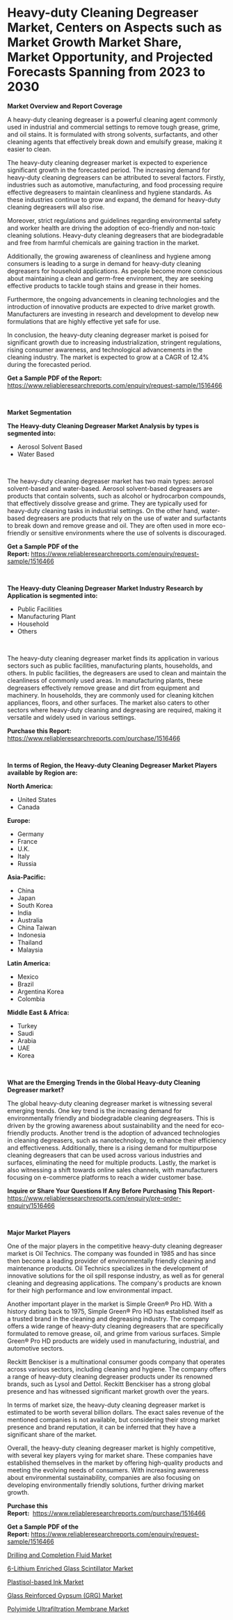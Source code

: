 <p><h1>Heavy-duty Cleaning Degreaser Market, Centers on Aspects such as Market Growth Market Share, Market Opportunity, and Projected Forecasts Spanning from 2023 to 2030</h1></p><p><strong>Market Overview and Report Coverage</strong></p>
<p><p>A heavy-duty cleaning degreaser is a powerful cleaning agent commonly used in industrial and commercial settings to remove tough grease, grime, and oil stains. It is formulated with strong solvents, surfactants, and other cleaning agents that effectively break down and emulsify grease, making it easier to clean.</p><p>The heavy-duty cleaning degreaser market is expected to experience significant growth in the forecasted period. The increasing demand for heavy-duty cleaning degreasers can be attributed to several factors. Firstly, industries such as automotive, manufacturing, and food processing require effective degreasers to maintain cleanliness and hygiene standards. As these industries continue to grow and expand, the demand for heavy-duty cleaning degreasers will also rise.</p><p>Moreover, strict regulations and guidelines regarding environmental safety and worker health are driving the adoption of eco-friendly and non-toxic cleaning solutions. Heavy-duty cleaning degreasers that are biodegradable and free from harmful chemicals are gaining traction in the market.</p><p>Additionally, the growing awareness of cleanliness and hygiene among consumers is leading to a surge in demand for heavy-duty cleaning degreasers for household applications. As people become more conscious about maintaining a clean and germ-free environment, they are seeking effective products to tackle tough stains and grease in their homes.</p><p>Furthermore, the ongoing advancements in cleaning technologies and the introduction of innovative products are expected to drive market growth. Manufacturers are investing in research and development to develop new formulations that are highly effective yet safe for use.</p><p>In conclusion, the heavy-duty cleaning degreaser market is poised for significant growth due to increasing industrialization, stringent regulations, rising consumer awareness, and technological advancements in the cleaning industry. The market is expected to grow at a CAGR of 12.4% during the forecasted period.</p></p>
<p><strong>Get a Sample PDF of the Report:</strong> <a href="https://www.reliableresearchreports.com/enquiry/request-sample/1516466">https://www.reliableresearchreports.com/enquiry/request-sample/1516466</a></p>
<p>&nbsp;</p>
<p><strong>Market Segmentation</strong></p>
<p><strong>The Heavy-duty Cleaning Degreaser Market Analysis by types is segmented into:</strong></p>
<p><ul><li>Aerosol Solvent Based</li><li>Water Based</li></ul></p>
<p>&nbsp;</p>
<p><p>The heavy-duty cleaning degreaser market has two main types: aerosol solvent-based and water-based. Aerosol solvent-based degreasers are products that contain solvents, such as alcohol or hydrocarbon compounds, that effectively dissolve grease and grime. They are typically used for heavy-duty cleaning tasks in industrial settings. On the other hand, water-based degreasers are products that rely on the use of water and surfactants to break down and remove grease and oil. They are often used in more eco-friendly or sensitive environments where the use of solvents is discouraged.</p></p>
<p><strong>Get a Sample PDF of the Report:</strong>&nbsp;<a href="https://www.reliableresearchreports.com/enquiry/request-sample/1516466">https://www.reliableresearchreports.com/enquiry/request-sample/1516466</a></p>
<p>&nbsp;</p>
<p><strong>The Heavy-duty Cleaning Degreaser Market Industry Research by Application is segmented into:</strong></p>
<p><ul><li>Public Facilities</li><li>Manufacturing Plant</li><li>Household</li><li>Others</li></ul></p>
<p>&nbsp;</p>
<p><p>The heavy-duty cleaning degreaser market finds its application in various sectors such as public facilities, manufacturing plants, households, and others. In public facilities, the degreasers are used to clean and maintain the cleanliness of commonly used areas. In manufacturing plants, these degreasers effectively remove grease and dirt from equipment and machinery. In households, they are commonly used for cleaning kitchen appliances, floors, and other surfaces. The market also caters to other sectors where heavy-duty cleaning and degreasing are required, making it versatile and widely used in various settings.</p></p>
<p><strong>Purchase this Report:</strong>&nbsp; <a href="https://www.reliableresearchreports.com/purchase/1516466">https://www.reliableresearchreports.com/purchase/1516466</a></p>
<p>&nbsp;</p>
<p><strong>In terms of Region, the Heavy-duty Cleaning Degreaser Market Players available by Region are:</strong></p>
<p>
    <p> <strong> North America: </strong>
        <ul>
            <li>United States</li>
            <li>Canada</li>
        </ul>
        </p> 
    <p> <strong> Europe: </strong>
        <ul>
            <li>Germany</li>
            <li>France</li>
            <li>U.K.</li>
            <li>Italy</li>
            <li>Russia</li>
        </ul>
        </p> 
    <p> <strong> Asia-Pacific: </strong>
        <ul>
            <li>China</li>
            <li>Japan</li>
            <li>South Korea</li>
            <li>India</li>
            <li>Australia</li>
            <li>China Taiwan</li>
            <li>Indonesia</li>
            <li>Thailand</li>
            <li>Malaysia</li>
        </ul>
        </p> 
    <p> <strong> Latin America: </strong>
        <ul>
            <li>Mexico</li>
            <li>Brazil</li>
            <li>Argentina Korea</li>
            <li>Colombia</li>
        </ul>
        </p> 
    <p> <strong> Middle East & Africa: </strong>
        <ul>
            <li>Turkey</li>
            <li>Saudi</li>
            <li>Arabia</li>
            <li>UAE</li>
            <li>Korea</li>
        </ul>
    </p>
    </p>
<p>&nbsp;</p>
<p><strong>What are the Emerging Trends in the Global Heavy-duty Cleaning Degreaser market?</strong></p>
<p><p>The global heavy-duty cleaning degreaser market is witnessing several emerging trends. One key trend is the increasing demand for environmentally friendly and biodegradable cleaning degreasers. This is driven by the growing awareness about sustainability and the need for eco-friendly products. Another trend is the adoption of advanced technologies in cleaning degreasers, such as nanotechnology, to enhance their efficiency and effectiveness. Additionally, there is a rising demand for multipurpose cleaning degreasers that can be used across various industries and surfaces, eliminating the need for multiple products. Lastly, the market is also witnessing a shift towards online sales channels, with manufacturers focusing on e-commerce platforms to reach a wider customer base.</p></p>
<p><strong>Inquire or Share Your Questions If Any Before Purchasing This Report</strong>- <a href="https://www.reliableresearchreports.com/enquiry/pre-order-enquiry/1516466">https://www.reliableresearchreports.com/enquiry/pre-order-enquiry/1516466</a></p>
<p>&nbsp;</p>
<p><strong>Major Market Players</strong></p>
<p><p>One of the major players in the competitive heavy-duty cleaning degreaser market is Oil Technics. The company was founded in 1985 and has since then become a leading provider of environmentally friendly cleaning and maintenance products. Oil Technics specializes in the development of innovative solutions for the oil spill response industry, as well as for general cleaning and degreasing applications. The company's products are known for their high performance and low environmental impact.</p><p>Another important player in the market is Simple Green® Pro HD. With a history dating back to 1975, Simple Green® Pro HD has established itself as a trusted brand in the cleaning and degreasing industry. The company offers a wide range of heavy-duty cleaning degreasers that are specifically formulated to remove grease, oil, and grime from various surfaces. Simple Green® Pro HD products are widely used in manufacturing, industrial, and automotive sectors.</p><p>Reckitt Benckiser is a multinational consumer goods company that operates across various sectors, including cleaning and hygiene. The company offers a range of heavy-duty cleaning degreaser products under its renowned brands, such as Lysol and Dettol. Reckitt Benckiser has a strong global presence and has witnessed significant market growth over the years.</p><p>In terms of market size, the heavy-duty cleaning degreaser market is estimated to be worth several billion dollars. The exact sales revenue of the mentioned companies is not available, but considering their strong market presence and brand reputation, it can be inferred that they have a significant share of the market.</p><p>Overall, the heavy-duty cleaning degreaser market is highly competitive, with several key players vying for market share. These companies have established themselves in the market by offering high-quality products and meeting the evolving needs of consumers. With increasing awareness about environmental sustainability, companies are also focusing on developing environmentally friendly solutions, further driving market growth.</p></p>
<p><strong>Purchase this Report:</strong>&nbsp;&nbsp;<a href="https://www.reliableresearchreports.com/purchase/1516466">https://www.reliableresearchreports.com/purchase/1516466</a></p>
<p></p>
<p><strong>Get a Sample PDF of the Report:</strong>&nbsp;<a href="https://www.reliableresearchreports.com/enquiry/request-sample/1516466">https://www.reliableresearchreports.com/enquiry/request-sample/1516466</a></p>
<p><p><a href="https://medium.com/@lap.snake.again/drilling-and-completion-fluid-market-size-and-market-trends-complete-industry-overview-2023-to-faf01ddd69e2">Drilling and Completion Fluid Market</a></p><p><a href="https://medium.com/@bank.build.unity/decoding-6-lithium-enriched-glass-scintillator-market-metrics-market-share-trends-and-growth-7d2933b9ba0f">6-Lithium Enriched Glass Scintillator Market</a></p><p><a href="https://medium.com/@fire.honor.safe/plastisol-based-ink-market-analysis-its-cagr-market-segmentation-and-global-industry-overview-ca669a34904e">Plastisol-based Ink Market</a></p><p><a href="https://medium.com/@pair.holy.proof/glass-reinforced-gypsum-grg-market-size-reveals-the-best-marketing-channels-in-global-industry-fb8ac3d6f5d6">Glass Reinforced Gypsum (GRG) Market</a></p><p><a href="https://medium.com/@flee.calm.mark/decoding-polyimide-ultrafiltration-membrane-market-metrics-market-share-trends-and-growth-58dbae09031b">Polyimide Ultrafiltration Membrane Market</a></p></p>